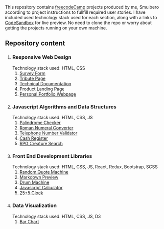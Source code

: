 This repository contains [freecodeCamp](https://www.freecodecamp.org/) projects produced by me, Smulbero according to project instructions to fullfill required user stories.
I have included used technology stack used for each section, along with a links to [CodeSandbox](https://codesandbox.io/) for live preview. No need to clone the repo or worry about getting the projects running on your own machine.

## Repository content
1. ### Responsive Web Design  
    Technology stack used: HTML, CSS
    1. [Survey Form](https://codesandbox.io/p/sandbox/001-001-survey-form-qrkd4t)
    2. [Tribute Page](https://codesandbox.io/p/sandbox/001-002-tribute-page-m6tmcz)
    3. [Technical Documentation](https://codesandbox.io/p/sandbox/001-003-technical-documentation-v8hlw5)
    4. [Product Landing Page](https://codesandbox.io/p/sandbox/001-004-product-landing-page-3jmy2w)
    5. [Personal Portfolio Webpage](https://codesandbox.io/p/sandbox/001-005-personal-portfolia-webpage-m7f9ck)
2. ### Javascript Algorithms and Data Structures  
    Technology stack used: HTML, CSS, JS
    1. [Palindrome Checker](https://codesandbox.io/p/sandbox/002-001-palindrome-checker-f9vmjj)
    2. [Roman Numeral Converter](https://codesandbox.io/p/sandbox/lively-breeze-f44q84)
    3. [Telephone Number Validator](https://codesandbox.io/p/sandbox/002-003-telephone-number-validator-42m6d8)
    4. [Cash Register](https://codesandbox.io/p/sandbox/002-004-cash-register-d4q6qt)
    5. [RPG Creature Search](https://codesandbox.io/p/sandbox/002-005-rpg-creature-search-w2hf4v)
3. ### Front End Development Libraries  
    Technology stack used: HTML, CSS, JS, React, Redux, Bootstrap, SCSS
    1. [Random Quote Machine](https://codesandbox.io/p/sandbox/003-001-random-quote-machine-tyj6yy)
    2. [Markdown Preview](https://codesandbox.io/p/sandbox/003-002-markdown-preview-x3wfvn)
    3. [Drum Machine](https://codesandbox.io/p/sandbox/003-003-drum-machine-whwzld)
    4. [Javascript Calculator](https://codesandbox.io/p/sandbox/003-004-javascript-calculator-gwy4jl)
    5. [25+5 Clock](https://codesandbox.io/p/sandbox/003-005-25-5-clock-lt8q73)
4. ### Data Visualization  
    Technology stack used: HTML, CSS, JS, D3
    1. [Bar Chart](https://codesandbox.io/p/sandbox/004-001-d3-bar-chart-3nqd5s)